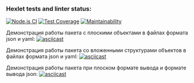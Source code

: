 ### Hexlet tests and linter status:
[![Node.js CI](https://github.com/KupriianovaAlina/frontend-project-46/actions/workflows/node.js.yml/badge.svg)](https://github.com/KupriianovaAlina/frontend-project-46/actions/workflows/node.js.yml)
[![Test Coverage](https://api.codeclimate.com/v1/badges/22bcc07b0bfdc1dad572/test_coverage)](https://codeclimate.com/github/KupriianovaAlina/frontend-project-46/test_coverage)
[![Maintainability](https://api.codeclimate.com/v1/badges/22bcc07b0bfdc1dad572/maintainability)](https://codeclimate.com/github/KupriianovaAlina/frontend-project-46/maintainability)


Демонстрация работы пакета с плоскими объектами в файлах формата json и yaml:
[![asciicast](https://asciinema.org/a/567520.svg)](https://asciinema.org/a/567520)

Демонстрация работы пакета со вложенными структурами объектов в файлах формата json и yaml:
[![asciicast](https://asciinema.org/a/gFLK0RgqftuhGZh7AT1SV0oon.svg)](https://asciinema.org/a/gFLK0RgqftuhGZh7AT1SV0oon)

Демонстрация работы пакета при плоском формате вывода и формате вывода json:
[![asciicast](https://asciinema.org/a/567524.svg)](https://asciinema.org/a/567524)